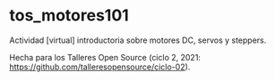 # tos_motores101

Actividad [virtual] introductoria sobre motores DC, servos y steppers.

Hecha para los Talleres Open Source (ciclo 2, 2021: https://github.com/talleresopensource/ciclo-02).
